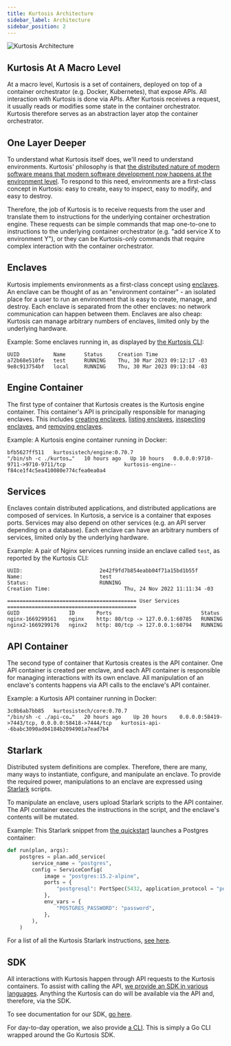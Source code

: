```yaml
---
title: Kurtosis Architecture
sidebar_label: Architecture
sidebar_position: 2
---
```


![Kurtosis Architecture](/img/explanations/kurtosis-architecture.png)

Kurtosis At A Macro Level
-------------------------
At a macro level, Kurtosis is a set of containers, deployed on top of a container orchestrator (e.g. Docker, Kubernetes), that expose APIs. All interaction with Kurtosis is done via APIs. After Kurtosis receives a request, it usually reads or modifies some state in the container orchestrator. Kurtosis therefore serves as an abstraction layer atop the container orchestrator.

One Layer Deeper
----------------
To understand what Kurtosis itself does, we'll need to understand environments. Kurtosis' philosophy is that [the distributed nature of modern software means that modern software development now happens at the environment level][why-we-built-kurtosis]. To respond to this need, environments are a first-class concept in Kurtosis: easy to create, easy to inspect, easy to modify, and easy to destroy.

Therefore, the job of Kurtosis is to receive requests from the user and translate them to instructions for the underlying container orchestration engine. These requests can be simple commands that map one-to-one to instructions to the underlying container orchestrator (e.g. "add service X to environment Y"), or they can be Kurtosis-only commands that require complex interaction with the container orchestrator.

Enclaves
--------
Kurtosis implements environments as a first-class concept using [enclaves][enclaves-reference]. An enclave can be thought of as an "environment container" - an isolated place for a user to run an environment that is easy to create, manage, and destroy. Each enclave is separated from the other enclaves: no network communication can happen between them. Enclaves are also cheap: Kurtosis can manage arbitrary numbers of enclaves, limited only by the underlying hardware.

Example: Some enclaves running in, as displayed by [the Kurtosis CLI][cli-reference]:

```
UUID           Name      Status     Creation Time
a72b68e510fe   test      RUNNING    Thu, 30 Mar 2023 09:12:17 -03
9e8c913754bf   local     RUNNING    Thu, 30 Mar 2023 09:13:04 -03
```

Engine Container
----------------
The first type of container that Kurtosis creates is the Kurtosis engine container. This container's API is principally responsible for managing enclaves. This includes [creating enclaves][enclave-add-reference], [listing enclaves][enclave-ls-reference], [inspecting enclaves][enclave-inspect-reference], and [removing enclaves][enclave-rm-reference].

Example: A Kurtosis engine container running in Docker:

```console
bfb5627ff511   kurtosistech/engine:0.70.7                        "/bin/sh -c ./kurtos…"   10 hours ago   Up 10 hours   0.0.0.0:9710-9711->9710-9711/tcp                   kurtosis-engine--f84ce1f4c5ea410080e774cfea0ea0a4
```

Services
--------
Enclaves contain distributed applications, and distributed applications are composed of services. In Kurtosis, a service is a container that exposes ports. Services may also depend on other services (e.g. an API server depending on a database). Each enclave can have an arbitrary numbers of services, limited only by the underlying hardware.

Example: A pair of Nginx services running inside an enclave called `test`, as reported by the Kurtosis CLI:

```
UUID:                         2e42f9fd7b854eabb04f71a15bd1b55f
Name:                         test
Status:                       RUNNING
Creation Time:                        Thu, 24 Nov 2022 11:11:34 -03

========================================== User Services ==========================================
GUID                ID       Ports                             Status
nginx-1669299161    nginx    http: 80/tcp -> 127.0.0.1:60785   RUNNING
nginx2-1669299176   nginx2   http: 80/tcp -> 127.0.0.1:60794   RUNNING
```

API Container
-------------
The second type of container that Kurtosis creates is the API container. One API container is created per enclave, and each API container is responsible for managing interactions with its own enclave. All manipulation of an enclave's contents happens via API calls to the enclave's API container. 

Example: a Kurtosis API container running in Docker:

```
3c0b6ab7bb85   kurtosistech/core:0.70.7                          "/bin/sh -c ./api-co…"   20 hours ago    Up 20 hours    0.0.0.0:58419->7443/tcp, 0.0.0.0:58418->7444/tcp   kurtosis-api--6babc3090ad04184b2094901a7ead7b4
```

Starlark
--------
Distributed system definitions are complex. Therefore, there are many, many ways to instantiate, configure, and manipulate an enclave. To provide the required power, manipulations to an enclave are expressed using [Starlark][starlark-reference] scripts.

To manipulate an enclave, users upload Starlark scripts to the API container. The API container executes the instructions in the script, and the enclave's contents will be mutated.

Example: This Starlark snippet from [the quickstart][quickstart] launches a Postgres container:

```python
def run(plan, args):
    postgres = plan.add_service(
        service_name = "postgres",
        config = ServiceConfig(
            image = "postgres:15.2-alpine",
            ports = {
                "postgresql": PortSpec(5432, application_protocol = "postgresql"),
            },
            env_vars = {
                "POSTGRES_PASSWORD": "password",
            },
        ),
    )
```

For a list of all the Kurtosis Starlark instructions, [see here][starlark-code-reference].

SDK
----------------
All interactions with Kurtosis happen through API requests to the Kurtosis containers. To assist with calling the API, [we provide an SDK in various languages](https://github.com/kurtosis-tech/kurtosis/tree/main/api). Anything the Kurtosis can do will be available via the API and, therefore, via the SDK.

To see documentation for our SDK, [go here][SDK-reference].

For day-to-day operation, we also provide [a CLI][cli-reference]. This is simply a Go CLI wrapped around the Go Kurtosis SDK.

<!-------------- ONLY LINKS BELOW HERE --------------------->
[cli-reference]: ../cli-reference/index.md
[reusable-environment-definitions]: ./reusable-environment-definitions.md
[why-we-built-kurtosis]: ./why-we-built-kurtosis.md
[starlark-reference]: ../concepts-reference/starlark.md
[starlark-code-reference]: ../starlark-reference/index.md
[enclaves-reference]: ../concepts-reference/enclaves.md
[enclave-add-reference]: ../cli-reference/enclave-add.md
[enclave-ls-reference]: ../cli-reference/enclave-ls.md
[enclave-inspect-reference]: ../cli-reference/enclave-inspect.md
[enclave-rm-reference]: ../cli-reference/enclave-rm.md
[quickstart]: ../get-started/quickstart.md
[sdk-reference]: ../runtime-api-reference.md

